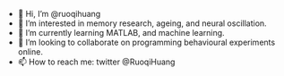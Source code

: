 - 👋 Hi, I’m @ruoqihuang
- 👀 I’m interested in memory research, ageing, and neural oscillation.
- 🌱 I’m currently learning MATLAB, and machine learning.
- 💞️ I’m looking to collaborate on programming behavioural experiments online.
- 📫 How to reach me: twitter @RuoqiHuang

<!---
ruoqihuang/ruoqihuang is a ✨ special ✨ repository because its `README.md` (this file) appears on your GitHub profile.
You can click the Preview link to take a look at your changes.
--->
